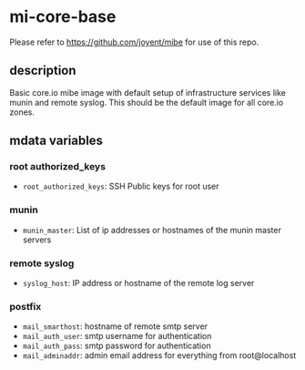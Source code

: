 # mi-core-base

Please refer to https://github.com/joyent/mibe for use of this repo.


## description

Basic core.io mibe image with default setup of infrastructure services like
munin and remote syslog. This should be the default image for all core.io zones.

## mdata variables

### root authorized_keys

- `root_authorized_keys`: SSH Public keys for root user

### munin

- `munin_master`: List of ip addresses or hostnames of the munin master servers

### remote syslog

- `syslog_host`: IP address or hostname of the remote log server

### postfix

- `mail_smarthost`: hostname of remote smtp server
- `mail_auth_user`: smtp username for authentication
- `mail_auth_pass`: smtp password for authentication
- `mail_adminaddr`: admin email address for everything from root@localhost
